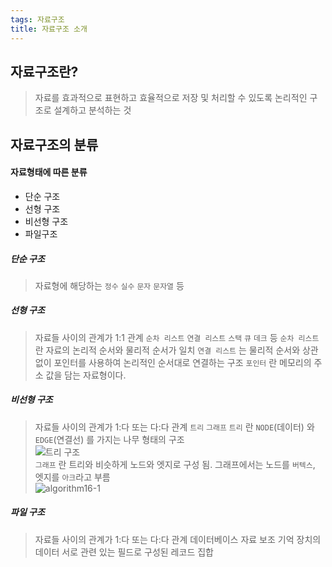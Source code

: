 ```yaml
---
tags: 자료구조
title: 자료구조 소개
---
```

## 자료구조란?
> 자료를 효과적으로 표현하고 효율적으로 저장 및 처리할 수 있도록 논리적인 구조로 설계하고 분석하는 것

## 자료구조의 분류
#### 자료형태에 따른 분류
- 단순 구조
- 선형 구조
- 비선형 구조
- 파일구조

##### 단순 구조
> 자료형에 해당하는 `정수` `실수` `문자` `문자열` 등

##### 선형 구조
> 자료들 사이의 관계가 1:1 관계
> `순차 리스트` `연결 리스트` `스택` `큐` `데크` 등
> `순차 리스트` 란 자료의 논리적 순서와 물리적 순서가 일치
> `연결 리스트` 는 물리적 순서와 상관없이 포인터를 사용하여 논리적인 순서대로 연결하는 구조
> `포인터` 란 메모리의 주소 값을 담는 자료형이다.

##### 비선형 구조
> 자료들 사이의 관계가 1:다 또는 다:다 관계
> `트리` `그래프`
> `트리` 란 `NODE`(데이터) 와 `EDGE`(연결선) 를 가지는 나무 형태의 구조             
![트리 구조](https://user-images.githubusercontent.com/35215439/61955726-98177300-aff6-11e9-941b-c8ba8dd0e8bd.png)                       
> `그래프` 란 트리와 비슷하게 노드와 엣지로 구성 됨. 그래프에서는 노드를 `버텍스`, 엣지를 `아크`라고 부름                        
![algorithm16-1](https://user-images.githubusercontent.com/35215439/61956010-360b3d80-aff7-11e9-8d1d-333fe9890504.png)                

##### 파일 구조
> 자료들 사이의 관계가 1:다 또는 다:다 관계
> 데이터베이스 자료
> 보조 기억 장치의 데이터
> 서로 관련 있는 필드로 구성된 레코드 집합
